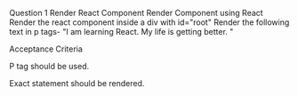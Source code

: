 Question 1
Render React Component
Render Component using React
Render the react component inside a div with id="root"
Render the following text in p tags- "I am learning React. My life is getting better. "

Acceptance Criteria

P tag should be used.

Exact statement should be rendered.
